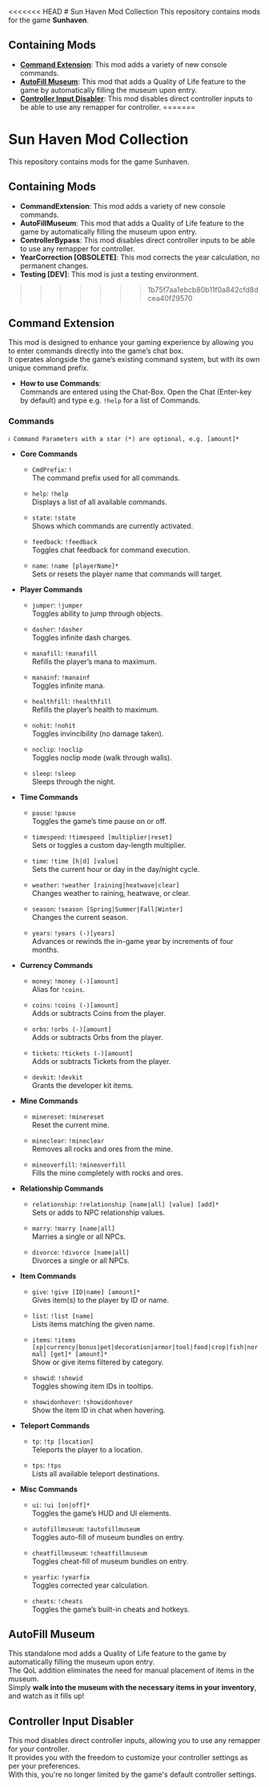 <<<<<<< HEAD
﻿# Sun Haven Mod Collection
This repository contains mods for the game **Sunhaven**.

## Containing Mods
* **[Command Extension](#command-extension)**: This mod adds a variety of new console commands.
* **[AutoFill Museum](#autofill-museum)**: This mod that adds a Quality of Life feature to the game by automatically filling the museum upon entry.
* **[Controller Input Disabler](#controller-input-disabler)**: This mod disables direct controller inputs to be able to use any remapper for controller.
=======
# Sun Haven Mod Collection

This repository contains mods for the game Sunhaven.

## Containing Mods
* **CommandExtension**: This mod adds a variety of new console commands.
* **AutoFillMuseum**: This mod that adds a Quality of Life feature to the game by automatically filling the museum upon entry.
* **ControllerBypass**: This mod disables direct controller inputs to be able to use any remapper for controller.
* **YearCorrection [OBSOLETE]**: This mod corrects the year calculation, no permanent changes.
* **Testing [DEV]**: This mod is just a testing environment.
>>>>>>> 1b75f7aa1ebcb80b11f0a842cfd8dcea40f29570

## Command Extension
This mod is designed to enhance your gaming experience by allowing you to enter commands directly into the game’s chat box.  
It operates alongside the game’s existing command system, but with its own unique command prefix.  

- **How to use Commands**:  
  Commands are entered using the Chat-Box.
  Open the Chat (Enter-key by default) and type e.g. `!help` for a list of Commands.

### Commands
```
ℹ️ Command Parameters with a star (*) are optional, e.g. [amount]*
```
- **Core Commands**
	- `CmdPrefix`: `!`  
	  The command prefix used for all commands.
	
	- `help`: `!help`  
	  Displays a list of all available commands.
	
	- `state`: `!state`  
	  Shows which commands are currently activated.
	
	- `feedback`: `!feedback`  
	  Toggles chat feedback for command execution.
	
	- `name`: `!name [playerName]*`  
	  Sets or resets the player name that commands will target.

- **Player Commands**
	- `jumper`: `!jumper`  
	  Toggles ability to jump through objects.
	
	- `dasher`: `!dasher`  
	  Toggles infinite dash charges.
	
	- `manafill`: `!manafill`  
	  Refills the player’s mana to maximum.
	
	- `manainf`: `!manainf`  
	  Toggles infinite mana.
	
	- `healthfill`: `!healthfill`  
	  Refills the player’s health to maximum.
	
	- `nohit`: `!nohit`  
	  Toggles invincibility (no damage taken).
	
	- `noclip`: `!noclip`  
	  Toggles noclip mode (walk through walls).
	
	- `sleep`: `!sleep`  
	  Sleeps through the night.

- **Time Commands**
	- `pause`: `!pause`  
	  Toggles the game’s time pause on or off.
	
	- `timespeed`: `!timespeed [multiplier|reset]`  
	  Sets or toggles a custom day-length multiplier.
	
	- `time`: `!time [h|d] [value]`  
	  Sets the current hour or day in the day/night cycle.
	
	- `weather`: `!weather [raining|heatwave|clear]`  
	  Changes weather to raining, heatwave, or clear.
	
	- `season`: `!season [Spring|Summer|Fall|Winter]`  
	  Changes the current season.
	
	- `years`: `!years (-)[years]`  
	  Advances or rewinds the in-game year by increments of four months.

- **Currency Commands**
	- `money`: `!money (-)[amount]`  
	  Alias for `!coins`.
	
	- `coins`: `!coins (-)[amount]`  
	  Adds or subtracts Coins from the player.
	
	- `orbs`: `!orbs (-)[amount]`  
	  Adds or subtracts Orbs from the player.
	
	- `tickets`: `!tickets (-)[amount]`  
	  Adds or subtracts Tickets from the player.
	
	- `devkit`: `!devkit`  
	  Grants the developer kit items.

- **Mine Commands**
	- `minereset`: `!minereset`  
	  Reset the current mine.
	
	- `mineclear`: `!mineclear`  
	  Removes all rocks and ores from the mine.
	
	- `mineoverfill`: `!mineoverfill`  
	  Fills the mine completely with rocks and ores.

- **Relationship Commands**
	- `relationship`: `!relationship [name|all] [value] [add]*`  
	  Sets or adds to NPC relationship values.
	
	- `marry`: `!marry [name|all]`  
	  Marries a single or all NPCs.
	
	- `divorce`: `!divorce [name|all]`  
	  Divorces a single or all NPCs.

- **Item Commands**
	- `give`: `!give [ID|name] [amount]*`  
	  Gives item(s) to the player by ID or name.
	
	- `list`: `!list [name]`  
	  Lists items matching the given name.
	
	- `items`: `!items [xp|currency|bonus|pet|decoration|armor|tool|food|crop|fish|normal] [get]* [amount]*`  
	  Show or give items filtered by category.
	
	- `showid`: `!showid`  
	  Toggles showing item IDs in tooltips.
	
	- `showidonhover`: `!showidonhover`  
	  Show the item ID in chat when hovering.

- **Teleport Commands**
	- `tp`: `!tp [location]`  
	  Teleports the player to a location.
	
	- `tps`: `!tps`  
	  Lists all available teleport destinations.

- **Misc Commands**
	- `ui`: `!ui [on|off]*`  
	  Toggles the game’s HUD and UI elements.
	
	- `autofillmuseum`: `!autofillmuseum`  
	  Toggles auto-fill of museum bundles on entry.
	
	- `cheatfillmuseum`: `!cheatfillmuseum`  
	  Toggles cheat-fill of museum bundles on entry.
	
	- `yearfix`: `!yearfix`  
	  Toggles corrected year calculation.
	
	- `cheats`: `!cheats`  
	  Toggles the game’s built-in cheats and hotkeys.

## AutoFill Museum
This standalone mod adds a Quality of Life feature to the game by automatically filling the museum upon entry.  
The QoL addition eliminates the need for manual placement of items in the museum.  
Simply **walk into the museum with the necessary items in your inventory**, and watch as it fills up!

## Controller Input Disabler
This mod disables direct controller inputs, allowing you to use any remapper for your controller.  
It provides you with the freedom to customize your controller settings as per your preferences.  
With this, you're no longer limited by the game's default controller settings.
